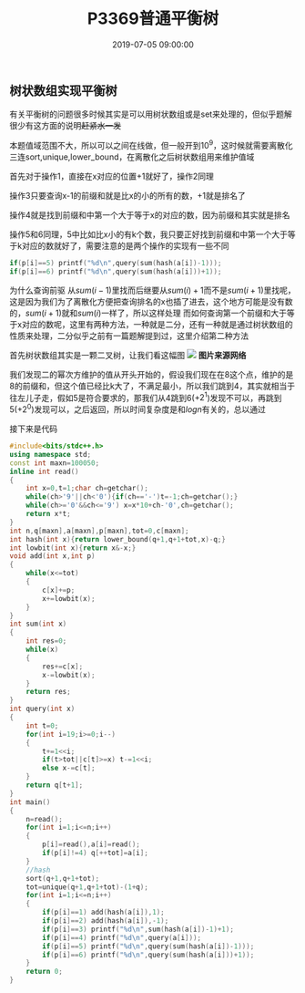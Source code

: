 ﻿---
title: P3369普通平衡树
date: 2019-07-05 09:00:00
tags:
- 数据结构
- 树状数组
- 平衡树
categories:
- OI
---
## 树状数组实现平衡树

有关平衡树的问题很多时候其实是可以用树状数组或是set来处理的，但似乎题解很少有这方面的说明~~赶紧水一发~~
<!--more-->
本题值域范围不大，所以可以之间在线做，但一般开到$10^9$，这时候就需要离散化三连sort,unique,lower_bound，在离散化之后树状数组用来维护值域

首先对于操作1，直接在x对应的位置+1就好了，操作2同理

操作3只要查询x-1的前缀和就是比x的小的所有的数，+1就是排名了

操作4就是找到前缀和中第一个大于等于x的对应的数，因为前缀和其实就是排名

操作5和6同理，5中比如比x小的有k个数，我只要正好找到前缀和中第一个大于等于k对应的数就好了，需要注意的是两个操作的实现有一些不同

```cpp
if(p[i]==5) printf("%d\n",query(sum(hash(a[i])-1)));
if(p[i]==6) printf("%d\n",query(sum(hash(a[i]))+1));
```
为什么查询前驱
从$sum(i-1)$里找而后继要从$sum(i)+1$而不是$sum(i+1)$里找呢，这是因为我们为了离散化方便把查询排名的x也插了进去，这个地方可能是没有数的，$sum(i+1)$就和$sum(i)$一样了，所以这样处理
而如何查询第一个前缀和大于等于x对应的数呢，这里有两种方法，一种就是二分，还有一种就是通过树状数组的性质来处理，二分似乎之前有一篇题解提到过，这里介绍第二种方法

首先树状数组其实是一颗二叉树，让我们看这幅图
![](https://timgsa.baidu.com/timg?image&quality=80&size=b99999_300&sec=1533061471546&di=db3fad4bf880fe5c58c064c91714f5dd&imgtype=jpg&src=http%3A%2F%2Fimg2.imgtn.bdimg.com%2Fit%2Fu%3D1927451027%2C3617440677%26fm%3D214%26gp%3D0.jpg)
**图片来源网络**

我们发现二的幂次方维护的值从开头开始的，假设我们现在在8这个点，维护的是8的前缀和，但这个值已经比k大了，不满足最小，所以我们跳到4，其实就相当于往左儿子走，假如5是符合要求的，那我们从4跳到6(+$2^1$)发现不可以，再跳到5($+2^0$)发现可以，之后返回，所以时间复杂度是和$logn$有关的，总以通过

接下来是代码
```cpp
#include<bits/stdc++.h>
using namespace std;
const int maxn=100050;
inline int read()
{
	int x=0,t=1;char ch=getchar();
	while(ch>'9'||ch<'0'){if(ch=='-')t=-1;ch=getchar();}
	while(ch>='0'&&ch<='9') x=x*10+ch-'0',ch=getchar();
	return x*t;
}
int n,q[maxn],a[maxn],p[maxn],tot=0,c[maxn];
int hash(int x){return lower_bound(q+1,q+1+tot,x)-q;}
int lowbit(int x){return x&-x;}
void add(int x,int p)
{
	while(x<=tot)
	{
		c[x]+=p;
		x+=lowbit(x);
	}
}
int sum(int x)
{
	int res=0;
	while(x)
	{
		res+=c[x];
		x-=lowbit(x);
	}
	return res;
}
int query(int x)
{
	int t=0;
	for(int i=19;i>=0;i--)
	{
		t+=1<<i;
		if(t>tot||c[t]>=x) t-=1<<i;
		else x-=c[t];
	}
	return q[t+1];
}
int main()
{
	n=read();
	for(int i=1;i<=n;i++)
	{
		p[i]=read(),a[i]=read();
		if(p[i]!=4) q[++tot]=a[i];
	}
	//hash
	sort(q+1,q+1+tot);
	tot=unique(q+1,q+1+tot)-(1+q);
	for(int i=1;i<=n;i++)
	{
		if(p[i]==1) add(hash(a[i]),1);
		if(p[i]==2) add(hash(a[i]),-1);
		if(p[i]==3) printf("%d\n",sum(hash(a[i])-1)+1);
		if(p[i]==4) printf("%d\n",query(a[i]));
		if(p[i]==5) printf("%d\n",query(sum(hash(a[i])-1)));
		if(p[i]==6) printf("%d\n",query(sum(hash(a[i]))+1));
	}
	return 0;
} 
```